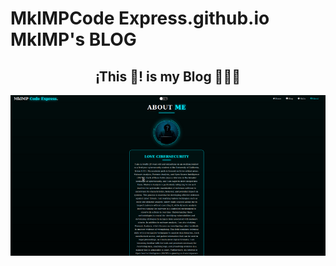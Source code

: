 # MklMPCode Express.github.io          MklMP's BLOG
                   

<h2 align="center">¡This 👋! is my Blog 👨🏻‍💻</h2>


![About me](static/img/Screenshot.png)
